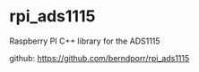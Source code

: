 # rpi_ads1115

Raspberry PI C++ library for the ADS1115

github: https://github.com/berndporr/rpi_ads1115

